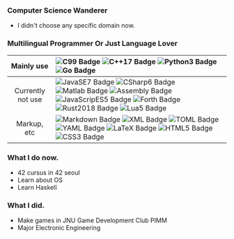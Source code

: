 ### Computer Science Wanderer
- I didn't choose any specific domain now.

### Multilingual Programmer Or Just Language Lover

|Mainly use|![C99 Badge](https://img.shields.io/badge/-C99-A8B9CC?style=flat&logo=C&logoColor=FFFFFF) ![C++17 Badge](https://img.shields.io/badge/-C%2B%2B17-00599C?style=flat&logo=C%2B%2B&logoColor=FFFFFF) ![Python3 Badge](https://img.shields.io/badge/-Python3-3776AB?style=flat&logo=Python&logoColor=FFFFFF) ![Go Badge](https://img.shields.io/badge/-Go-00ADD8?style=flat&logo=Go&logoColor=FFFFFF)|
|:-:|:-|
|Currently not use|![JavaSE7 Badge](https://img.shields.io/badge/-JavaSE7-007396?style=flat&logo=Java&logoColor=FFFFFF) ![CSharp6 Badge](https://img.shields.io/badge/-C%236-239120?style=flat&logo=C-Sharp&logoColor=FFFFFF) ![Matlab Badge](https://img.shields.io/badge/-Matlab-0076A8?style=flat&logo=Mathworks&logoColor=FFFFFF) ![Assembly Badge](https://img.shields.io/badge/-Assembly-000000?style=flat) ![JavaScripES5 Badge](https://img.shields.io/badge/-JavaScriptES5-F7DF1E?style=flat&logo=JavaScript&logoColor=FFFFFF) ![Forth Badge](https://img.shields.io/badge/-Forth-000000?style=flat) ![Rust2018 Badge](https://img.shields.io/badge/-Rust2018-000000?style=flat&logo=Rust&logoColor=FFFFFF) ![Lua5 Badge](https://img.shields.io/badge/-Lua5-2C2D72?style=flat&logo=Lua&logoColor=FFFFFF)|
|Markup, etc|![Markdown Badge](https://img.shields.io/badge/-Markdown-000000?style=flat&logo=Markdown&logoColor=FFFFFF) ![XML Badge](https://img.shields.io/badge/-XML-000000?style=flat) ![TOML Badge](https://img.shields.io/badge/-TOML-000000?style=flat) ![YAML Badge](https://img.shields.io/badge/-YAML-000000?style=flat) ![LaTeX Badge](https://img.shields.io/badge/-LaTeX-008080?style=flat&logo=LaTeX&logoColor=FFFFFF) ![HTML5 Badge](https://img.shields.io/badge/-HTML5-E34F26?style=flat&logo=HTML5&logoColor=FFFFFF) ![CSS3 Badge](https://img.shields.io/badge/-CSS3-1572B6?style=flat&logo=CSS3&logoColor=FFFFFF)|

### What I do now.
- 42 cursus in 42 seoul
- Learn about OS
- Learn Haskell

### What I did.
- Make games in JNU Game Development Club PIMM
- Major Electronic Engineering
